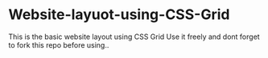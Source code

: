 # Website-layuot-using-CSS-Grid
This is the basic website layout using CSS Grid
Use it freely and dont forget to fork this repo before using..
